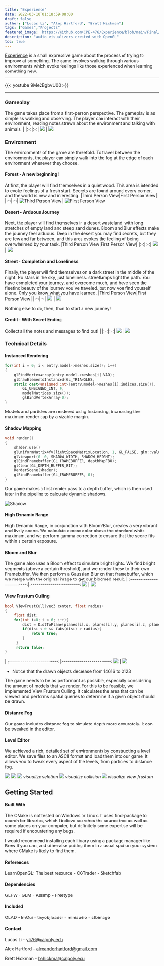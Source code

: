 ```yaml
---
title: "Experience"
date: 2022-03-10T01:18:59-08:00
draft: false
author: ["Lucas Li", "Alex Hartford", "Brett Hickman"]
tags: ["Games","Projects"]
featured_image: 'https://github.com/CPE-476/Experience/blob/main/Final/HTML/src/f2.png?raw=true'
description: "audio visualizers created with OpenGL"
toc: true
---
```


[Experience](https://github.com/CPE-476/Experience) is a small expressive game about the process of trying to improve at something.
The game involves walking through various environments which evoke feelings like those experienced when learning something new. <!--more-->

---

{{< youtube 9Me2BgbvU00 >}}

---
### Gameplay
The game takes place from a first-person perspective. The gameplay is as simple as walking and observing. The player can interact with their environment, reading notes strewn about the environment and talking with animals.
|
|:-:|:-:|
![](https://github.com/CPE-476/Experience/blob/main/Final/HTML/src/note1.jpeg?raw=true)  |  ![](https://github.com/CPE-476/Experience/blob/main/Final/HTML/src/note2.jpeg?raw=true)

### Environment
The environments of the game are threefold. To travel between the environments, the player can simply walk into the fog at the edge of each environment whenever they choose.

#### Forest - A new beginning!
At first, the player will find themselves in a quiet wood. This area is intended to evoke feelings of a fresh start. Secrets are found around every corner, and the world is new and interesting.
|Third Person View|First Person View|
|:-:|:-:|
![Third Person View](https://github.com/CPE-476/Experience/blob/main/Final/HTML/src/f1.png?raw=true)  |  ![First Person View](https://github.com/CPE-476/Experience/blob/main/Final/HTML/src/f2.png?raw=true)


#### Desert - Arduous Journey
Next, the player will find themselves in a desert wasteland, with long stretches of empty land and steep sand dunes. Bloom and Blur effects make the journey feel arduous. Deep in the desert you may find secrets, but they are few and far between, and this area evokes the feeling of being overwhelmed by your task.
|Third Person View|First Person View|
|:-:|:-:|
![](https://github.com/CPE-476/Experience/blob/main/Final/HTML/src/d2.png?raw=true) | ![](https://github.com/CPE-476/Experience/blob/main/Final/HTML/src/d1.png?raw=true)

#### Street - Completion and Loneliness
Finally, the player will find themselves on a dark street in the middle of the night. No stars in the sky, just loneliness. streetlamps light the path. You have completed your journey, and overcome much, and have seen the fleeting beauty of the journey you've traveled, but now you find yourself alone. Only you know what you have learned.
|Third Person View|First Person View|
|:-:|:-:|
![](https://github.com/CPE-476/Experience/blob/main/Final/HTML/src/s2.png?raw=true) | ![](https://github.com/CPE-476/Experience/blob/main/Final/HTML/src/s1.png?raw=true)

Nothing else to do, then, than to start a new journey!

#### Credit - With Secret Ending
Collect all the notes and messages to find out!
|
|:-:|:-:|
![](https://github.com/CPE-476/Experience/blob/main/Final/HTML/src/credit.png?raw=true)  |  ![](https://github.com/CPE-476/Experience/blob/main/Final/HTML/src/credit_ori.png?raw=true)
### Technical Details
#### Instanced Rendering
```c++
for(int i = 0; i < entry.model->meshes.size(); i++)
{
    glBindVertexArray(entry.model->meshes[i].VAO);
    glDrawElementsInstanced(GL_TRIANGLES,
    static_cast<unsigned int>(entry.model->meshes[i].indices.size()),
        GL_UNSIGNED_INT, 0,
        modelMatrices.size());
        glBindVertexArray(0);
}
```
Models and particles are rendered using Instancing, increasing the maximum render cap by a sizable margin.

#### Shadow Mapping
```c++
void render()
{
    shader.use();
    glUniformMatrix4fv(lightSpaceMatrixLocation, 1, GL_FALSE, glm::value_ptr(lightSpaceMatrix));
    glViewport(0, 0, SHADOW_WIDTH, SHADOW_HEIGHT);
    glBindFramebuffer(GL_FRAMEBUFFER, depthMapFBO);
    glClear(GL_DEPTH_BUFFER_BIT);
    RenderScene(shader);
    glBindFramebuffer(GL_FRAMEBUFFER, 0);
}
```

Our game makes a first render pass to a depth buffer, which is then used later in the pipeline to calculate dynamic shadows.

![Shadow](https://github.com/CPE-476/Experience/blob/main/Final/HTML/src/shadow.png?raw=true)

#### High Dynamic Range
High Dynamic Range, in conjunction with Bloom/Blur, creates a very vibrant and lively scene. We calculate excess color above the standard white maximum, and we perform gamma correction to ensure that the scene fits within a certain exposure.

#### Bloom and Blur
The game also uses a Bloom effect to simulate bright lights. We find bright segments (above a certain threshold), and we render these to their own Framebuffer. We then perform a Gaussian Blur on that framebuffer, which we merge with the original image to get our bloomed result.
|
:-------------------------:|:-------------------------:
![](https://github.com/CPE-476/Experience/blob/main/Final/HTML/src/before_bloomblur.png?raw=true)  |  ![](https://github.com/CPE-476/Experience/blob/main/Final/HTML/src/after_bloomblur.png?raw=true)

#### View Frustum Culling
```c++
bool ViewFrustCull(vec3 center, float radius)
{
    float dist;
    for(int i=0; i < 6; i++){
        dist = DistToPlane(planes[i].x, planes[i].y, planes[i].z, planes[i].w, center);
        if(dist < 0 && fabs(dist) > radius){
            return true;
        }
     }
     return false;
}
```
|
:-------------------------:|:-------------------------:
![](https://github.com/CPE-476/Experience/blob/main/Final/HTML/src/before_cull.png?raw=true)  |  ![](https://github.com/CPE-476/Experience/blob/main/Final/HTML/src/after_cull.png?raw=true)

* Notice that the drawn objects decrease from 14616 to 3123

The game needs to be as performant as possible, especially considering the amount of models that we render. For this to be feasible, we implemented View Frustum Culling. It calculates the area that can be viewed, and performs spatial queries to determine if a given object should be drawn.

#### Distance Fog
Our game includes distance fog to simulate depth more accurately. It can be tweaked in the editor.

#### Level Editor
We achieved a rich, detailed set of environments by constructing a level editor. We save files to an ASCII format and load them into our game. It allows you to tweak every aspect of the levels, from particles to distance fog. 
&nbsp;

![](https://github.com/CPE-476/Experience/blob/main/Final/HTML/src/sound_editor.png?raw=true)
![](https://github.com/CPE-476/Experience/blob/main/Final/HTML/src/light_editor.png?raw=true)
![](https://github.com/CPE-476/Experience/blob/main/Final/HTML/src/select.png?raw=true)
_visualize seletion_
![](https://github.com/CPE-476/Experience/blob/main/Final/HTML/src/collision.png?raw=true)
_visualize collision_
![](https://github.com/CPE-476/Experience/blob/main/Final/HTML/src/view.png?raw=true)
_visualize view frustum_
## Getting Started
#### Built With
The CMake is not tested on Windows or Linux.
It uses find-package to search for libraries, which I believe searches the source tree as well as some places on your computer, but definitely some expertise will be required if encountering any bugs.

I would recommend installing each library using a package manager like Brew if you can, and otherwise putting them in a usual spot on your system where CMake is likely to find them.

#### References
LearnOpenGL: The best resource - CGTrader - Sketchfab

#### Dependencies
GLFW - GLM - Assimp - Freetype

#### Included
GLAD - ImGui - tinyobjloader - miniaudio - stbimage

#### Contact
Lucas Li - yli76@calpoly.edu

Alex Hartford - alexanderhartford@gmail.com

Brett Hickman - bahickma@calpoly.edu
